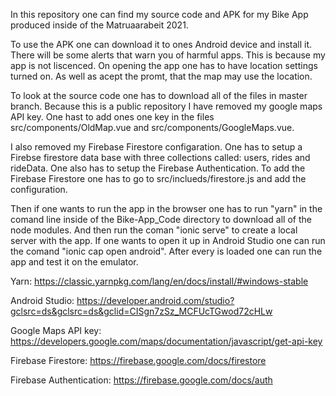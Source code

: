 In this repository one can find my source code and APK for my Bike App produced inside of the Matruaarabeit 2021.

To use the APK one can download it to ones Android device and install it. There will be some alerts that warn you of harmful apps. This is because my app is not liscenced. On opening the app one has to have location settings turned on. As well as acept the promt, that the map may use the location.

To look at the source code one has to download all of the files in master branch. Because this is a public repository I have removed my google maps API key. One hast to add ones one key in the files src/components/OldMap.vue and src/components/GoogleMaps.vue.

I also removed my Firebase Firestore configaration. One has to setup a Firebse firestore data base with three collections called: users, rides and rideData. One also has to setup the Firebase Authentication. To add the Firebase Firestore one has to go to src/inclueds/firestore.js and add the configuration.

Then if one wants to run the app in the browser one has to run "yarn" in the comand line inside of the Bike-App_Code directory to download all of the node modules. And then run the coman "ionic serve" to create a local server with the app. If one wants to open it up in Android Studio one can run the comand "ionic cap open android". After every is loaded one can run the app and test it on the emulator.

Yarn: https://classic.yarnpkg.com/lang/en/docs/install/#windows-stable

Android Studio: https://developer.android.com/studio?gclsrc=ds&gclsrc=ds&gclid=CISgn7zSz_MCFUcTGwod72cHLw

Google Maps API key: https://developers.google.com/maps/documentation/javascript/get-api-key

Firebase Firestore: https://firebase.google.com/docs/firestore

Firebase Authentication: https://firebase.google.com/docs/auth
